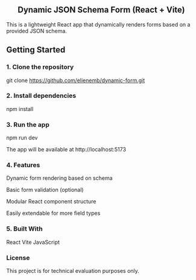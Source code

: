 <h2 align="center">
    Dynamic JSON Schema Form (React + Vite)
</h2>


This is a lightweight React app that dynamically renders forms based on a provided JSON schema.

## Getting Started

### 1. Clone the repository

git clone https://github.com/elienemb/dynamic-form.git

### 2. Install dependencies

npm install

### 3. Run the app

npm run dev

The app will be available at http://localhost:5173

###  4.  Features
Dynamic form rendering based on schema

Basic form validation (optional)

Modular React component structure

Easily extendable for more field types

### 5. Built With
React
Vite
JavaScript

### License
This project is for technical evaluation purposes only.

